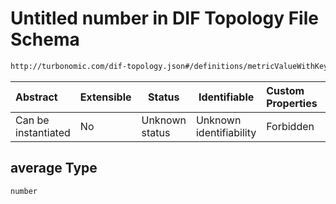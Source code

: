 # Untitled number in DIF Topology File Schema

```txt
http://turbonomic.com/dif-topology.json#/definitions/metricValueWithKey/properties/average
```




| Abstract            | Extensible | Status         | Identifiable            | Custom Properties | Additional Properties | Access Restrictions | Defined In                                                                                   |
| :------------------ | ---------- | -------------- | ----------------------- | :---------------- | --------------------- | ------------------- | -------------------------------------------------------------------------------------------- |
| Can be instantiated | No         | Unknown status | Unknown identifiability | Forbidden         | Allowed               | none                | [dif-total-schema.schema.json\*](../out/dif-total-schema.schema.json "open original schema") |

## average Type

`number`
